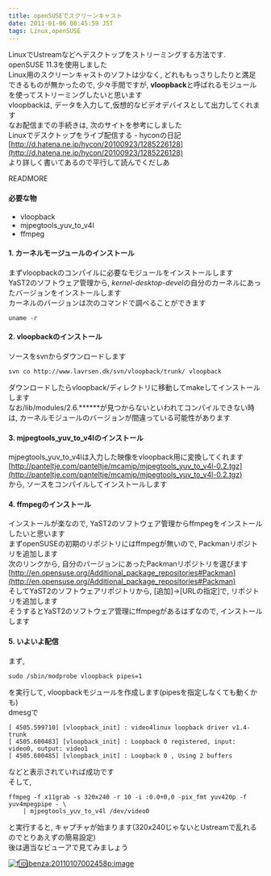 ```yaml
---
title: openSUSEでスクリーンキャスト
date: 2011-01-06 00:45:59 JST
tags: Linux,openSUSE
---
```


LinuxでUstreamなどへデスクトップをストリーミングする方法です.<br />openSUSE 11.3を使用しました<br />Linux用のスクリーンキャストのソフトは少なく, どれももっさりしたりと満足できるものが無かったので, 少々手間ですが, <span style="font-weight:bold;">vloopback</span>と呼ばれるモジュールを使ってストリーミングしたいと思います<br />
vloopbackは, データを入力して,仮想的なビデオデバイスとして出力してくれます<br />
なお配信までの手続きは, 次のサイトを参考にしました<br />Linuxでデスクトップをライブ配信する - hyconの日記<br />[http://d.hatena.ne.jp/hycon/20100923/1285226128](http://d.hatena.ne.jp/hycon/20100923/1285226128)<br />
より詳しく書いてあるので平行して読んでくだしあ

READMORE
#### 必要な物

- vloopback
- mjpegtools_yuv_to_v4l
- ffmpeg

#### 1. カーネルモージュールのインストール

まずvloopbackのコンパイルに必要なモジュールをインストールします<br />
YaST2のソフトウェア管理から, <span style="font-style:italic;">kernel-desktop-devel</span>の自分のカーネルにあったバージョンをインストールします<br />
カーネルのバージョンは次のコマンドで調べることができます

```
uname -r
```

#### 2. vloopbackのインストール

ソースをsvnからダウンロードします

```
svn co http://www.lavrsen.dk/svn/vloopback/trunk/ vloopback
```

ダウンロードしたらvloopback/ディレクトリに移動してmakeしてインストールします<br />
なお/lib/modules/2.6.******が見つからないといわれてコンパイルできない時は, カーネルモジュールのバージョンが間違っている可能性があります

#### 3. mjpegtools_yuv_to_v4lのインストール

mjpegtools_yuv_to_v4lは入力した映像をvloopback用に変換してくれます<br />[http://panteltje.com/panteltje/mcamip/mjpegtools_yuv_to_v4l-0.2.tgz](http://panteltje.com/panteltje/mcamip/mjpegtools_yuv_to_v4l-0.2.tgz)<br />
から, ソースをコンパイルしてインストールします

#### 4. ffmpegのインストール

インストールが楽なので, YaST2のソフトウェア管理からffmpegをインストールしたいと思います<br />
まずopenSUSEの初期のリポジトリにはffmpegが無いので, Packmanリポジトリを追加します<br />
次のリンクから, 自分のバージョンにあったPackmanリポジトリを選びます<br />[http://en.opensuse.org/Additional_package_repositories#Packman](http://en.opensuse.org/Additional_package_repositories#Packman)<br />
そしてYaST2のソフトウェアリポジトリから, [追加]→[URLの指定]で, リポジトリを追加します<br />
そうするとYaST2のソフトウェア管理にffmpegがあるはずなので, インストールします

#### 5. いよいよ配信

まず,

```
sudo /sbin/modprobe vloopback pipes=1
```

を実行して, vloopbackモジュールを作成します(pipesを指定しなくても動くかも)<br />
dmesgで

```
[ 4505.599710] [vloopback_init] : video4linux loopback driver v1.4-trunk
[ 4505.600483] [vloopback_init] : Loopback 0 registered, input: video0, output: video1
[ 4505.600485] [vloopback_init] : Loopback 0 , Using 2 buffers
```

などと表示されていれば成功です<br />
そして,

```
ffmpeg -f x11grab -s 320x240 -r 10 -i :0.0+0,0 -pix_fmt yuv420p -f yuv4mpegpipe - \
    | mjpegtools_yuv_to_v4l /dev/video0
```

と実行すると, キャプチャが始まります(320x240じゃないとUstreamで乱れるのでとりあえずの簡易設定)<br />
後は適当なビューアで見てみましょう

[![f:id:ibenza:20110107002458p:image](//cdn-ak.f.st-hatena.com/images/fotolife/i/ibenza/20110107/20110107002458.png)](http://f.hatena.ne.jp/ibenza/20110107002458)

